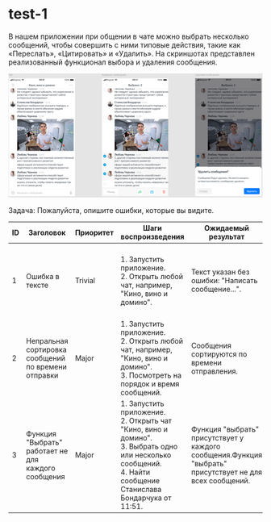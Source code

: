 # test-1
В нашем приложении при общении в чате можно выбрать несколько сообщений, чтобы совершить с ними типовые действия, такие как «Переслать», «Цитировать» и «Удалить». На скриншотах представлен реализованный функционал выбора и удаления сообщения.

![alt text](images/Рисунок1.png)

Задача:
Пожалуйста, опишите ошибки, которые вы видите.


| ID | Заголовок | Приоритет | Шаги воспроизведения | Ожидаемый результат | Фактический результат | Доп. материалы | 
| ------------- | ------------- | ------------- | ------------- | ------------- | ------------- | ------------- |
| 1 | Ошибка в тексте | Trivial  | 1. Запустить приложение. <br> 2. Открыть любой чат, например, "Кино, вино и домино". | Текст указан без ошибки: "Написать сообщение...". | Текст указан с ошибкой: "Написать сообшение...". | ![alt text](images/image3.png) |
| 2 | Непральная сортировка сообщений по времени отправки | Major | 1. Запустить приложение. <br> 2. Открыть любой чат, например, "Кино, вино и домино". <br> 3. Посмотреть на порядок и время сообщений. | Сообщения сортируются по времени отправления. | Сообщения сортируются произвольно и не имеют четкого порядка. | ![alt text](images/Рисунок2.png) |
| 3 | Функция "Выбрать" работает не для каждого сообщения |Major|1. Запустить приложение.<br>2. Открыть чат "Кино, вино и домино".<br>3. Выбрать одно или несколько сообщений.<br>4. Найти сообщение Станислава Бондарчука от 11:51.|Функция "выбрать" присутствует у каждого сообщения.Функция "выбрать" присутствует не для всех сообщений.|![alt text](images/Рисунок3.png)